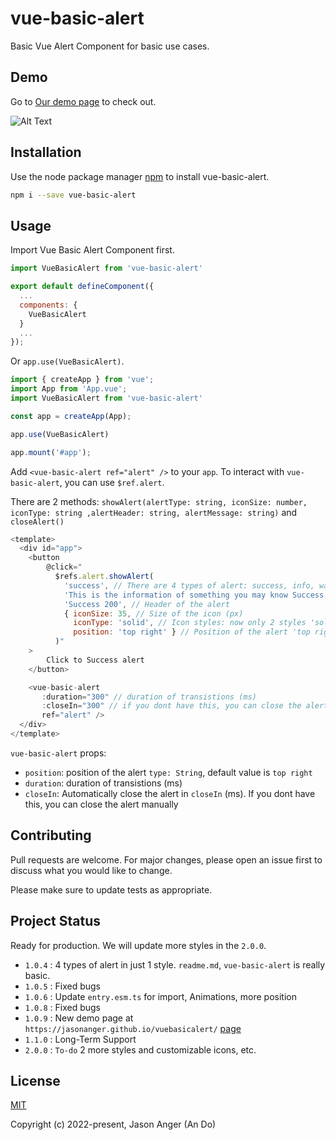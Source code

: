 # vue-basic-alert

Basic Vue Alert Component for basic use cases.

## Demo

Go to [Our demo page](https://jasonanger.github.io/vuebasicalert/) to check out.

![Alt Text](https://media3.giphy.com/media/esGefiT48Dnx947at6/giphy.gif)

## Installation

Use the node package manager [npm](https://www.npmjs.com/package/vue-basic-alert) to install vue-basic-alert.

```bash
npm i --save vue-basic-alert
```

## Usage

Import Vue Basic Alert Component first.

```javascript
import VueBasicAlert from 'vue-basic-alert'

export default defineComponent({
  ...
  components: {
    VueBasicAlert
  }
  ...
});

```

Or ``app.use(VueBasicAlert)``.

```javascript
import { createApp } from 'vue';
import App from 'App.vue';
import VueBasicAlert from 'vue-basic-alert'

const app = createApp(App);

app.use(VueBasicAlert)

app.mount('#app');

```

Add ``<vue-basic-alert ref="alert" />`` to your ``app``.
To interact with ``vue-basic-alert``, you can use ``$ref.alert``.

There are 2 methods: ``showAlert(alertType: string, iconSize: number, iconType: string ,alertHeader: string, alertMessage: string)`` and ``closeAlert()``

```javascript
<template>
  <div id="app">
    <button 
        @click="
          $refs.alert.showAlert(
            'success', // There are 4 types of alert: success, info, warning, error
            'This is the information of something you may know Success.', // Message of the alert
            'Success 200', // Header of the alert
            { iconSize: 35, // Size of the icon (px)
              iconType: 'solid', // Icon styles: now only 2 styles 'solid' and 'regular'
              position: 'top right' } // Position of the alert 'top right', 'top left', 'bottom left', 'bottom right'
          )"
    >
        Click to Success alert
    </button>

    <vue-basic-alert 
       :duration="300" // duration of transistions (ms)
       :closeIn="300" // if you dont have this, you can close the alert manually
       ref="alert" />
  </div>
</template>
```

``vue-basic-alert`` props:
  
  - ``position``: position of the alert ``type: String``, default value is ``top right``
  - ``duration``: duration of transistions (ms)
  - ``closeIn``: Automatically close the alert in ``closeIn`` (ms). If you dont have this, you can close the alert manually


## Contributing
Pull requests are welcome. For major changes, please open an issue first to discuss what you would like to change.

Please make sure to update tests as appropriate.

## Project Status
Ready for production. We will update more styles in the ``2.0.0``.
 - ``1.0.4`` : 4 types of alert in just 1 style. ``readme.md``, ``vue-basic-alert`` is really basic.
 - ``1.0.5`` : Fixed bugs
 - ``1.0.6`` : Update ``entry.esm.ts`` for import, Animations, more position
 - ``1.0.8`` : Fixed bugs
 - ``1.0.9`` : New demo page at ``https://jasonanger.github.io/vuebasicalert/`` [page](https://jasonanger.github.io/vuebasicalert/)
 - ``1.1.0`` : Long-Term Support
 - ``2.0.0`` : ``To-do`` 2 more styles and customizable icons, etc.

## License
[MIT](https://choosealicense.com/licenses/mit/)

Copyright (c) 2022-present, Jason Anger (An Do)